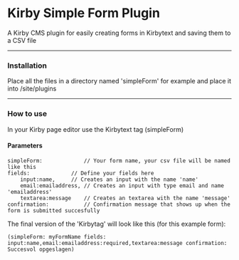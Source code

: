 # Kirby Simple Form Plugin
A Kirby CMS plugin for easily creating forms in Kirbytext and saving them to a CSV file

---

### Installation
Place all the files in a directory named 'simpleForm' for example and place it into /site/plugins

---

### How to use
In your Kirby page editor use the Kirbytext tag (simpleForm)

#### Parameters
```
simpleForm: 			// Your form name, your csv file will be named like this
fields: 			// Define your fields here
	input:name,		// Creates an input with the name 'name'
	email:emailaddress,	// Creates an input with type email and name 'emailaddress'
	textarea:message	// Creates an textarea with the name 'message'
confirmation: 			// Confirmation message that shows up when the form is submitted succesfully
```

The final version of the 'Kirbytag' will look like this (for this example form):
```
(simpleForm: myFormName fields: input:name,email:emailaddress:required,textarea:message confirmation: Succesvol opgeslagen)
```
